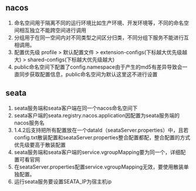 ## nacos
1. 命名空间用于隔离不同的运行环境比如生产环境、开发环境等，不同的命名空间相互独立不能跨空间进行调用
2. 分组用于在同一空间内对不同类型之间区分归类，不同分组下服务不能进行互相调用。
3. 配置优先级 profile > 默认配置文件 > extension-configs(下标越大优先级越大) > shared-configs(下标越大优先级越大)
4. public命名空间下配置了config.namespace由于产生的md5有差异导致会一直同步获取配置信息，public命名空间为默认这里这不进行设置

## seata
1. seata服务端和seata客户端在同一个nacos命名空间下
2. seata客户端的seata.registry.nacos.application因配置为seata服务端的nacos服务名
3. 1.4.2后支持把所有配置放在一个dataId（seataServer.properties）中，且若config.txt散装配置和seataServer.properties整合配置都配，整合配置的方式优先级要高于散装配置
4. seata服务端和seata客户端的service.vgroupMapping要为同一个，详细配置可看官网
5. 在seataServer.properties配置service.vgroupMapping无效，要使用散装单独配置。
6. 运行seata服务要设置SEATA_IP为宿主机ip
